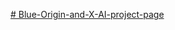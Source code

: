 [# Blue-Origin-and-X-AI-project-page
](https://serinegit.github.io/Blue-Origin-and-X-AI-project-page/)
